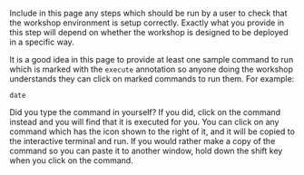 Include in this page any steps which should be run by a user to check that the
workshop environment is setup correctly. Exactly what you provide in this step
will depend on whether the workshop is designed to be deployed in a specific
way.

It is a good idea in this page to provide at least one sample command to run
which is marked with the `execute` annotation so anyone doing the workshop
understands they can click on marked commands to run them. For example:

```execute
date
```

Did you type the command in yourself? If you did, click on the command instead
and you will find that it is executed for you. You can click on any command
which has the <span class="fas fa-running"></span> icon shown to the right of
it, and it will be copied to the interactive terminal and run. If you would
rather make a copy of the command so you can paste it to another window, hold
down the shift key when you click on the command.

